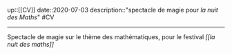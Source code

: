 up::[[CV]]
date::2020-07-03
description::"spectacle de magie pour _la nuit des Maths_"
#CV

----
Spectacle de magie sur le thème des mathématiques, pour le festival _[[la nuit des maths]]_
